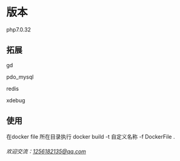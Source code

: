# 版本
php7.0.32
## 拓展
gd

pdo_mysql

redis

xdebug
## 使用
在docker file 所在目录执行
docker build  -t 自定义名称  -f DockerFile .

###### 欢迎交流：1256182135@qq.com